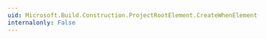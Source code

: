 ```yaml
---
uid: Microsoft.Build.Construction.ProjectRootElement.CreateWhenElement(System.String)
internalonly: False
---
```

